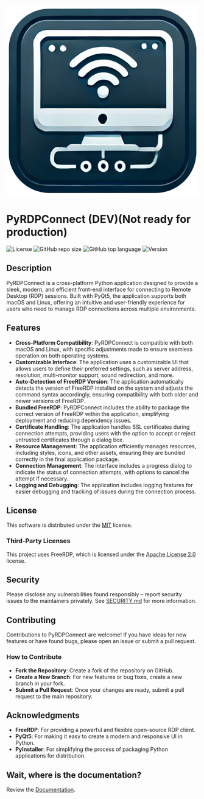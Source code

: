 <p align="center"><img src="src/icons/icon.png" /></p>

# PyRDPConnect (DEV)(Not ready for production)
![License](https://img.shields.io/github/license/LaswitchTech/PyRDPConnect?style=for-the-badge)
![GitHub repo size](https://img.shields.io/github/repo-size/LaswitchTech/PyRDPConnect?style=for-the-badge&logo=github)
![GitHub top language](https://img.shields.io/github/languages/top/LaswitchTech/PyRDPConnect?style=for-the-badge)
![Version](https://img.shields.io/github/v/release/LaswitchTech/PyRDPConnect?label=Version&style=for-the-badge)

## Description
PyRDPConnect is a cross-platform Python application designed to provide a sleek, modern, and efficient front-end interface for connecting to Remote Desktop (RDP) sessions. Built with PyQt5, the application supports both macOS and Linux, offering an intuitive and user-friendly experience for users who need to manage RDP connections across multiple environments.

## Features
  - **Cross-Platform Compatibility**: PyRDPConnect is compatible with both macOS and Linux, with specific adjustments made to ensure seamless operation on both operating systems.
  - **Customizable Interface**: The application uses a customizable UI that allows users to define their preferred settings, such as server address, resolution, multi-monitor support, sound redirection, and more.
  - **Auto-Detection of FreeRDP Version**: The application automatically detects the version of FreeRDP installed on the system and adjusts the command syntax accordingly, ensuring compatibility with both older and newer versions of FreeRDP.
  - **Bundled FreeRDP**: PyRDPConnect includes the ability to package the correct version of FreeRDP within the application, simplifying deployment and reducing dependency issues.
  - **Certificate Handling**: The application handles SSL certificates during connection attempts, providing users with the option to accept or reject untrusted certificates through a dialog box.
  - **Resource Management**: The application efficiently manages resources, including styles, icons, and other assets, ensuring they are bundled correctly in the final application package.
  - **Connection Management**: The interface includes a progress dialog to indicate the status of connection attempts, with options to cancel the attempt if necessary.
  - **Logging and Debugging**: The application includes logging features for easier debugging and tracking of issues during the connection process.

## License
This software is distributed under the [MIT](LICENSE) license.

### Third-Party Licenses
This project uses FreeRDP, which is licensed under the [Apache License 2.0](THIRD_PARTY_LICENSES) license.

## Security
Please disclose any vulnerabilities found responsibly – report security issues to the maintainers privately. See [SECURITY.md](SECURITY.md) for more information.

## Contributing
Contributions to PyRDPConnect are welcome! If you have ideas for new features or have found bugs, please open an issue or submit a pull request.

### How to Contribute
  - **Fork the Repository**: Create a fork of the repository on GitHub.
  - **Create a New Branch**: For new features or bug fixes, create a new branch in your fork.
  - **Submit a Pull Request**: Once your changes are ready, submit a pull request to the main repository.

## Acknowledgments
  - **FreeRDP**: For providing a powerful and flexible open-source RDP client.
  - **PyQt5**: For making it easy to create a modern and responsive UI in Python.
  - **PyInstaller**: For simplifying the process of packaging Python applications for distribution.

## Wait, where is the documentation?
Review the [Documentation](docs/usage.md).
